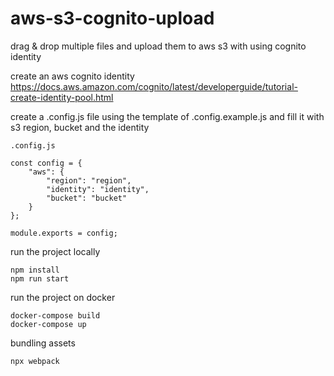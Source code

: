 # aws-s3-cognito-upload

drag & drop multiple files and upload them to aws s3 with using cognito identity

create an aws cognito identity\
https://docs.aws.amazon.com/cognito/latest/developerguide/tutorial-create-identity-pool.html

create a .config.js file using the template of .config.example.js and fill it with s3 region, bucket and the identity


```
.config.js

const config = {
    "aws": {
        "region": "region",
        "identity": "identity",
        "bucket": "bucket"
    }
};

module.exports = config;
```

run the project locally

```
npm install
npm run start
```

run the project on docker
```
docker-compose build
docker-compose up
```


bundling assets

```
npx webpack
```

